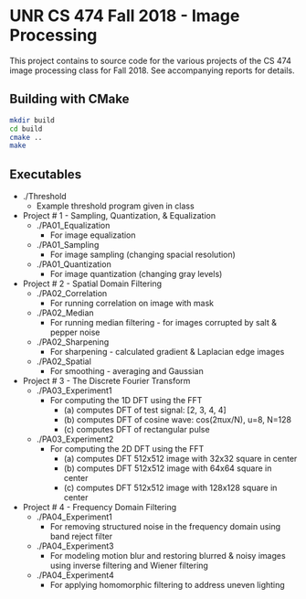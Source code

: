# UNR CS 474 Fall 2018 - Image Processing
This project contains to source code for the various projects of the CS 474 image processing class for Fall 2018. See accompanying reports for details.

## Building with CMake
```bash
mkdir build
cd build
cmake ..
make
```

## Executables
* ./Threshold 
  * Example threshold program given in class
* Project # 1 - Sampling, Quantization, & Equalization
  * ./PA01_Equalization
    * For image equalization
  * ./PA01_Sampling
    * For image sampling (changing spacial resolution)
  * ./PA01_Quantization
    * For image quantization (changing gray levels)
* Project # 2 - Spatial Domain Filtering
  * ./PA02_Correlation
    * For running correlation on image with mask
  * ./PA02_Median
    * For running median filtering - for images corrupted by salt & pepper noise
  * ./PA02_Sharpening
    * For sharpening - calculated gradient & Laplacian edge images
  * ./PA02_Spatial
    * For smoothing - averaging and Gaussian
* Project # 3 - The Discrete Fourier Transform
  * ./PA03_Experiment1
    * For computing the 1D DFT using the FFT
      * (a) computes DFT of test signal: [2, 3, 4, 4]
      * (b) computes DFT of cosine wave: cos(2πux/N), u=8, N=128
      * (c) computes DFT of rectangular pulse
  * ./PA03_Experiment2
    * For computing the 2D DFT using the FFT
      * (a) computes DFT 512x512 image with 32x32 square in center
      * (b) computes DFT 512x512 image with 64x64 square in center
      * (c) computes DFT 512x512 image with 128x128 square in center
* Project # 4 - Frequency Domain Filtering
  * ./PA04_Experiment1
    * For removing structured noise in the frequency domain using band reject filter
  * ./PA04_Experiment3
    * For modeling motion blur and restoring blurred & noisy images using inverse filtering and Wiener filtering
  * ./PA04_Experiment4
    * For applying homomorphic filtering to address uneven lighting
